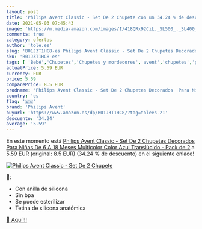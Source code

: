 ```yaml
---
layout: post
title: 'Philips Avent Classic - Set De 2 Chupete con un 34.24 % de descuento'
date: 2021-05-03 07:45:43
image: 'https://m.media-amazon.com/images/I/418QRx92CiL._SL500_._SL400_.jpg'
comments: true
category: ofertas
author: 'tole.es'
slug: 'B01J3T1HC8-es Philips Avent Classic - Set De 2 Chupetes Decorados Para...'
sku: 'B01J3T1HC8-es'
tags: [ 'Bebé','Chupetes','Chupetes y mordedores','avent','chupetes','philips avent', ]
actualPrice: 5.59 EUR
currency: EUR
price: 5.59
comparePrice: 8.5 EUR
prodname: 'Philips Avent Classic - Set De 2 Chupetes Decorados  Para Niñas De 6 A 18 Meses  Multicolor Color Azul Translúcido - Pack de 2'
country: 'es'
flag: '🇪🇸'
brand: 'Philips Avent'
buyurl: 'https://www.amazon.es/dp/B01J3T1HC8/?tag=tolees-21'
descuento: '34.24'
average: '5.59'
---
```


En este momento está [Philips Avent Classic - Set De 2 Chupetes Decorados  Para Niñas De 6 A 18 Meses  Multicolor Color Azul Translúcido - Pack de 2](https://www.amazon.es/dp/B01J3T1HC8/?tag=tolees-21) a 5.59 EUR (original: 8.5 EUR) (34.24 %  de descuento) en el siguiente enlace!

[![Philips Avent Classic - Set De 2 Chupete](https://m.media-amazon.com/images/I/418QRx92CiL._SL500_._SL400_.jpg)](https://www.amazon.es/dp/B01J3T1HC8/?tag=tolees-21)

🔎:

- Con anilla de silicona
- Sin bpa
- Se puede esterilizar
- Tetina de silicona anatómica

[🛒 Aquí!!!](https://www.amazon.es/dp/B01J3T1HC8/?tag=tolees-21)
